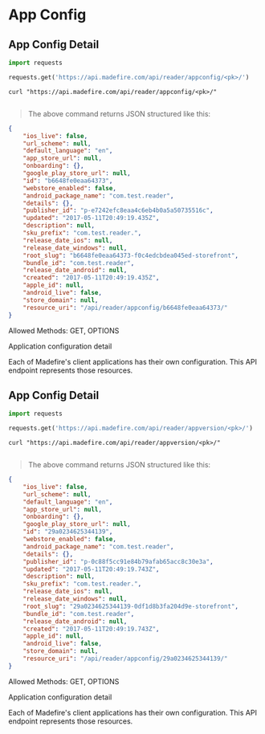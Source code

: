 # App Config

## App Config Detail

```python
import requests

requests.get('https://api.madefire.com/api/reader/appconfig/<pk>/')
```

```shell
curl "https://api.madefire.com/api/reader/appconfig/<pk>/"
```

```javascript
```

> The above command returns JSON structured like this:

```json
{
    "ios_live": false,
    "url_scheme": null,
    "default_language": "en",
    "app_store_url": null,
    "onboarding": {},
    "google_play_store_url": null,
    "id": "b6648fe0eaa64373",
    "webstore_enabled": false,
    "android_package_name": "com.test.reader",
    "details": {},
    "publisher_id": "p-e7242efc8eaa4c6eb4b0a5a50735516c",
    "updated": "2017-05-11T20:49:19.435Z",
    "description": null,
    "sku_prefix": "com.test.reader.",
    "release_date_ios": null,
    "release_date_windows": null,
    "root_slug": "b6648fe0eaa64373-f0c4edcbdea045ed-storefront",
    "bundle_id": "com.test.reader",
    "release_date_android": null,
    "created": "2017-05-11T20:49:19.435Z",
    "apple_id": null,
    "android_live": false,
    "store_domain": null,
    "resource_uri": "/api/reader/appconfig/b6648fe0eaa64373/"
}
```

Allowed Methods: GET, OPTIONS

Application configuration detail

Each of Madefire's client applications has their own configuration. This API
endpoint represents those resources.
## App Config Detail

```python
import requests

requests.get('https://api.madefire.com/api/reader/appversion/<pk>/')
```

```shell
curl "https://api.madefire.com/api/reader/appversion/<pk>/"
```

```javascript
```

> The above command returns JSON structured like this:

```json
{
    "ios_live": false,
    "url_scheme": null,
    "default_language": "en",
    "app_store_url": null,
    "onboarding": {},
    "google_play_store_url": null,
    "id": "29a0234625344139",
    "webstore_enabled": false,
    "android_package_name": "com.test.reader",
    "details": {},
    "publisher_id": "p-0c88f5cc91e84b79afab65acc8c30e3a",
    "updated": "2017-05-11T20:49:19.743Z",
    "description": null,
    "sku_prefix": "com.test.reader.",
    "release_date_ios": null,
    "release_date_windows": null,
    "root_slug": "29a0234625344139-0df1d8b3fa204d9e-storefront",
    "bundle_id": "com.test.reader",
    "release_date_android": null,
    "created": "2017-05-11T20:49:19.743Z",
    "apple_id": null,
    "android_live": false,
    "store_domain": null,
    "resource_uri": "/api/reader/appconfig/29a0234625344139/"
}
```

Allowed Methods: GET, OPTIONS

Application configuration detail

Each of Madefire's client applications has their own configuration. This API
endpoint represents those resources.
